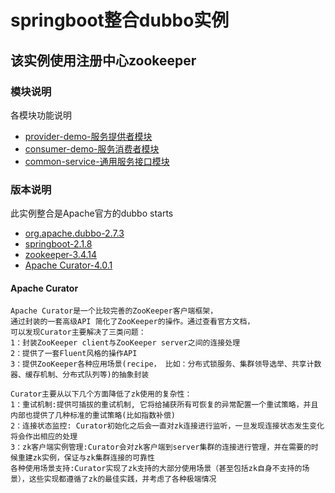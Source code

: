 # springboot整合dubbo实例

## 该实例使用注册中心zookeeper

### 模块说明
各模块功能说明

* [provider-demo-服务提供者模块](https://github.com/yaoyanlei/dubbo-zookeeper-demo)
* [consumer-demo-服务消费者模块](https://github.com/yaoyanlei/dubbo-zookeeper-demo)
* [common-service-通用服务接口模块](https://github.com/yaoyanlei/dubbo-zookeeper-demo)

### 版本说明
此实例整合是Apache官方的dubbo starts

* [org.apache.dubbo-2.7.3](https://github.com/apache/dubbo-spring-boot-project)
* [springboot-2.1.8](https://spring.io/projects/spring-boot/)
* [zookeeper-3.4.14](http://zookeeper.apache.org/index.html)
* [Apache Curator-4.0.1](http://curator.apache.org/index.html)



#### Apache Curator
```
Apache Curator是一个比较完善的ZooKeeper客户端框架，
通过封装的一套高级API 简化了ZooKeeper的操作。通过查看官方文档，
可以发现Curator主要解决了三类问题：
1：封装ZooKeeper client与ZooKeeper server之间的连接处理
2：提供了一套Fluent风格的操作API
3：提供ZooKeeper各种应用场景(recipe， 比如：分布式锁服务、集群领导选举、共享计数器、缓存机制、分布式队列等)的抽象封装
```

```
Curator主要从以下几个方面降低了zk使用的复杂性：
1：重试机制:提供可插拔的重试机制, 它将给捕获所有可恢复的异常配置一个重试策略，并且内部也提供了几种标准的重试策略(比如指数补偿)
2：连接状态监控: Curator初始化之后会一直对zk连接进行监听，一旦发现连接状态发生变化将会作出相应的处理
3：zk客户端实例管理:Curator会对zk客户端到server集群的连接进行管理，并在需要的时候重建zk实例，保证与zk集群连接的可靠性
各种使用场景支持:Curator实现了zk支持的大部分使用场景（甚至包括zk自身不支持的场景），这些实现都遵循了zk的最佳实践，并考虑了各种极端情况
```